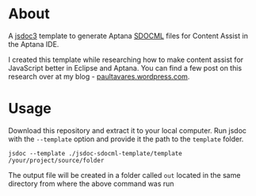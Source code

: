 About
=====

A [jsdoc3](https://github.com/jsdoc3/jsdoc) template to generate Aptana [SDOCML](https://wiki.appcelerator.org/display/guides2/ScriptDoc+XML+%28SDOCML%29+2.0+Specification) files for Content Assist in the Aptana IDE.

I created this template while researching how to make content assist for JavaScript better in Eclipse and Aptana. You can find a few post on this research over at my blog - [paultavares.wordpress.com](http://paultavares.wordpress.com/).

Usage
=====

Download this repository and extract it to your local computer. Run jsdoc with the `--template` option and provide it the path to the `template` folder.

    jsdoc --template ./jsdoc-sdocml-template/template /your/project/source/folder

The output file will be created in a folder called `out` located in the same directory from where the above command was run



